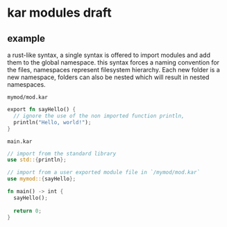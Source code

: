 # kar modules draft

## example
a rust-like syntax, a single syntax is offered to import modules and add them to the global namespace.
this syntax forces a naming convention for the files, namespaces represent filesystem hierarchy. Each new folder is a new namespace, folders can also be nested which will result in nested namespaces.

`mymod/mod.kar`
```rust
export fn sayHello() {
  // ignore the use of the non imported function println,
  println("Hello, world!");
}
```

`main.kar`
```rust
// import from the standard library
use std::{println};

// import from a user exported module file in `/mymod/mod.kar`
use mymod::{sayHello};

fn main() -> int {
  sayHello();
  
  return 0;
}
```
